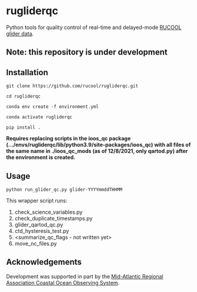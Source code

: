# rugliderqc
Python tools for quality control of real-time and delayed-mode [RUCOOL glider data](https://rucool.marine.rutgers.edu/data/underwater-gliders/).

## Note: this repository is under development

## Installation

`git clone https://github.com/rucool/rugliderqc.git`

`cd rugliderqc`

`conda env create -f environment.yml`

`conda activate rugliderqc`

`pip install .`

**Requires replacing scripts in the ioos_qc package (.../envs/rugliderqc/lib/python3.9/site-packages/ioos_qc) with all files of the same name in ./ioos_qc_mods (as of 12/8/2021, only qartod.py) after the environment is created.**

## Usage

`python run_glider_qc.py glider-YYYYmmddTHHMM`

This wrapper script runs:

1. check_science_variables.py
2. check_duplicate_timestamps.py
3. glider_qartod_qc.py
4. ctd_hysteresis_test.py
5. <summarize_qc_flags - not written yet>
6. move_nc_files.py

## Acknowledgements

Development was supported in part by the [Mid-Atlantic Regional Association Coastal Ocean Observing System](https://maracoos.org/).
